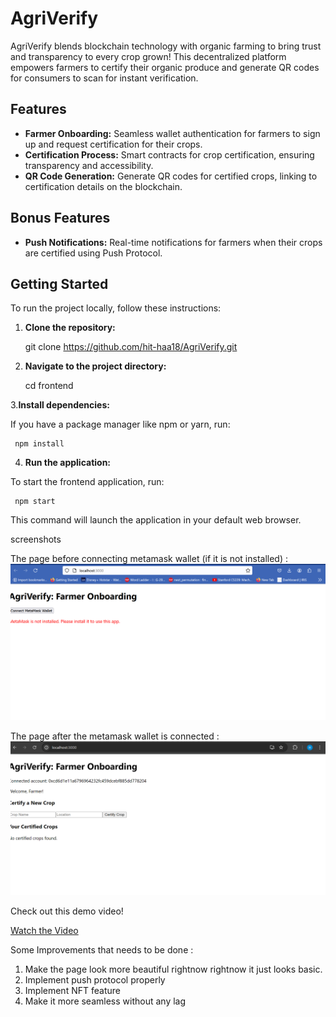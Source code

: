 # AgriVerify

AgriVerify blends blockchain technology with organic farming to bring trust and transparency to every crop grown! This decentralized platform empowers farmers to certify their organic produce and generate QR codes for consumers to scan for instant verification.

## Features

- **Farmer Onboarding:** Seamless wallet authentication for farmers to sign up and request certification for their crops.
- **Certification Process:** Smart contracts for crop certification, ensuring transparency and accessibility.
- **QR Code Generation:** Generate QR codes for certified crops, linking to certification details on the blockchain.

## Bonus Features

- **Push Notifications:** Real-time notifications for farmers when their crops are certified using Push Protocol.

## Getting Started

To run the project locally, follow these instructions:

1. **Clone the repository:**


   git clone https://github.com/hit-haa18/AgriVerify.git

3. **Navigate to the project directory:**


    cd frontend

3.**Install dependencies:**

   If you have a package manager like npm or yarn, run:
   
     npm install

4. **Run the application:**
   
 To start the frontend application, run:
 
     npm start

This command will launch the application in your default web browser.

screenshots 

The page before connecting metamask wallet (if it is not installed) : 
![Home Page](https://raw.githubusercontent.com/hit-haa18/AgriVerify/master/agri1.png )

The page after the metamask wallet is connected :
![Home Page](https://raw.githubusercontent.com/hit-haa18/AgriVerify/master/agri2.png )

Check out this demo video!

[Watch the Video](https://drive.google.com/file/d/1K-MjnDr9MRuYSb4QMLHtHeJxqpyz7iyG/view?usp=drivesdk)

Some Improvements that needs to be done : 

1. Make the page look more beautiful rightnow rightnow it just looks basic.
2. Implement push protocol properly
3. Implement NFT feature
4. Make it more seamless without any lag


